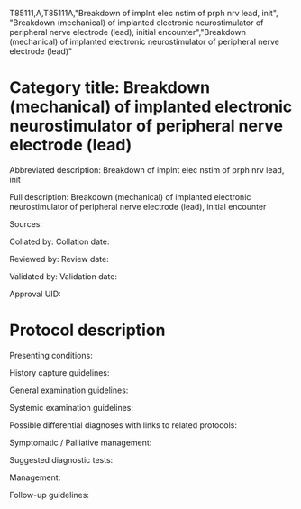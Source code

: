 T85111,A,T85111A,"Breakdown of implnt elec nstim of prph nrv lead, init", "Breakdown (mechanical) of implanted electronic neurostimulator of peripheral nerve electrode (lead), initial encounter","Breakdown (mechanical) of implanted electronic neurostimulator of peripheral nerve electrode (lead)"
# Category title: Breakdown (mechanical) of implanted electronic neurostimulator of peripheral nerve electrode (lead)

Abbreviated description: Breakdown of implnt elec nstim of prph nrv lead, init

Full description: Breakdown (mechanical) of implanted electronic neurostimulator of peripheral nerve electrode (lead), initial encounter

Sources:

Collated by:
Collation date:

Reviewed by:
Review date:

Validated by:
Validation date:

Approval UID:

# Protocol description

Presenting conditions:

History capture guidelines:

General examination guidelines:

Systemic examination guidelines:

Possible differential diagnoses with links to related protocols:

Symptomatic / Palliative management:

Suggested diagnostic tests:

Management:

Follow-up guidelines:
